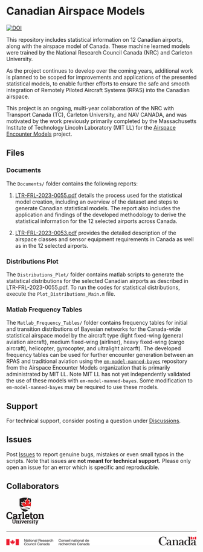 # Canadian Airspace Models  
[![DOI](https://zenodo.org/badge/DOI/10.5281/zenodo.8118133.svg)](https://doi.org/10.5281/zenodo.8118133)

This repository includes statistical information on 12 Canadian airports, along with the airspace model of Canada. These machine learned models were trained by the National Research Council Canada (NRC) and Carleton University.

As the project continues to develop over the coming years, additional work is planned to be scoped for improvements and applications of the presented statistical models, to enable further efforts to ensure the safe and smooth integration of Remotely Piloted Aircraft Systems (RPAS) into the Canadian airspace.

This project is an ongoing, multi-year collaboration of the NRC with Transport Canada (TC),  Carleton University, and NAV CANADA, and was motivated by the work previously primarily completed by the Massachusetts Institute of Technology Lincoln Laboratory (MIT LL) for the [Airspace Encounter Models](https://airspace-encounter-models.github.io/) project. 

## Files

### Documents

The `Documents/` folder contains the following reports:

1. [LTR-FRL-2023-0055.pdf](Documents/LTR-FRL-2023-0055.pdf) details the process used for the statistical model creation, including an overview of the dataset and steps to generate Canadian statistical models. The report also includes the application and findings of the developed methodology to derive the statistical information for the 12 selected airports across Canada.

2. [LTR-FRL-2023-0053.pdf](Documents/LTR-FRL-2023-0053.pdf) provides the detailed description of the airspace classes and sensor equipment requirements in Canada as well as in the 12 selected airports.

### Distributions Plot

The `Distributions_Plot/` folder contains matlab scripts to generate the statistical distributions for the selected Canadian airports as described in LTR-FRL-2023-0055.pdf. To run the codes for statistical distributions, execute the `Plot_Distributions_Main.m` file.

### Matlab Frequency Tables

The `Matlab_Frequency_Tables/` folder contains frequency tables for initial and transition distributions of Bayesian networks for the Canada-wide statistical airspace model by the aircraft type (light fixed-wing (general aviation aircraft), medium fixed-wing (airliner), heavy fixed-wing (cargo aircraft), helicopter, gyrocopter, and ultralight aircarft). The developed frequency tables can be used for further encounter generation between an RPAS and traditional aviation using the [`em-model-manned-bayes`](https://github.com/Airspace-Encounter-Models/em-model-manned-bayes) repository from the Airspace Encounter Models organization that is primarily administrated by MIT LL. Note MIT LL has not yet independently validated the use of these models with `em-model-manned-bayes`. Some modification to `em-model-manned-bayes` may be required to use these models.  

## Support

For technical support, consider posting a question under [Discussions](https://github.com/nrc-cnrc/Canadian-Airspace-Models/discussions).

## Issues

Post [Issues](https://github.com/nrc-cnrc/Canadian-Airspace-Models/issues) to report genuine bugs, mistakes or even small typos in the scripts. Note that issues are **not meant for technical support.** Please only open an issue for an error which is specific and reproducible.

## Collaborators

![carleton](images/carleton.png)

---

![nrc](images/nrc-footer.png)
